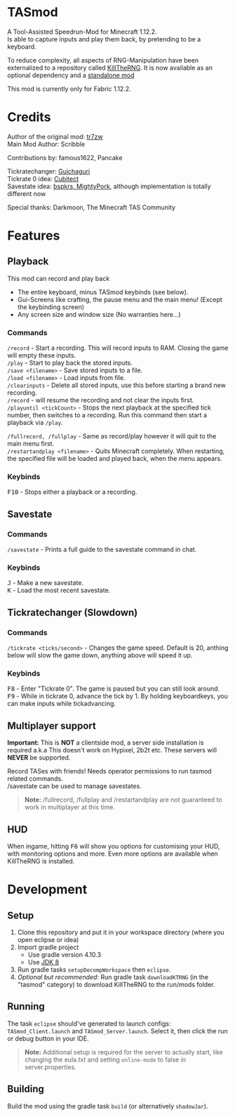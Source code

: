# TASmod  
A Tool-Assisted Speedrun-Mod for Minecraft 1.12.2.  
Is able to capture inputs and play them back, by pretending to be a keyboard.

To reduce complexity, all aspects of RNG-Manipulation have been externalized to a repository called [KillTheRNG](https://github.com/MinecraftTAS/KillTheRNG). It is now available as an optional dependency and a [standalone mod](https://maven.mgnet.work/#/main/com/minecrafttas/killtherng-full)

This mod is currently only for Fabric 1.12.2.

# Credits  
Author of the original mod: [tr7zw](https://github.com/tr7zw/MC-TASmod)  
Main Mod Author: Scribble  
  
Contributions by: famous1622, Pancake  
  
Tickratechanger: [Guichaguri](https://github.com/Guichaguri/TickrateChanger)  
Tickrate 0 idea: [Cubitect](https://github.com/Cubitect/Cubitick)  
Savestate idea: [bspkrs, MightyPork](https://github.com/bspkrs-mods/WorldStateCheckpoints), although implementation is totally different now
  
Special thanks: Darkmoon, The Minecraft TAS Community  
# Features  
## Playback
This mod can record and play back
- The entire keyboard, minus TASmod keybinds (see below).
- Gui-Screens like crafting, the pause menu and the main menu! (Except the keybinding screen)
- Any screen size and window size (No warranties here...)

### Commands
`/record` - Start a recording. This will record inputs to RAM. Closing the game will empty these inputs.  
`/play` - Start to play back the stored inputs.  
`/save <filename>` - Save stored inputs to a file.  
`/load <filename>` - Load inputs from file.  
`/clearinputs` - Delete all stored inputs, use this before starting a brand new recording.  
`/record` - will resume the recording and not clear the inputs first.  
`/playuntil <tickCount>` - Stops the next playback at the specified tick number, then switches to a recording. Run this command then start a playback via `/play`.

`/fullrecord, /fullplay` - Same as record/play however it will quit to the main menu first.  
`/restartandplay <filename>` - Quits Minecraft completely. When restarting, the specified file will be loaded and played back, when the menu appears.
### Keybinds
<kbd>F10</kbd> - Stops either a playback or a recording.  

## Savestate
### Commands
`/savestate` - Prints a full guide to the savestate command in chat.
### Keybinds
<kbd>J</kbd> - Make a new savestate.  
<kbd>K</kbd> - Load the most recent savestate.

## Tickratechanger (Slowdown)
### Commands
`/tickrate <ticks/second>` - Changes the game speed. Default is 20, anthing below will slow the game down, anything above will speed it up.
### Keybinds
<kbd>F8</kbd> - Enter "Tickrate 0". The game is paused but you can still look around.  
<kbd>F9</kbd> - While in tickrate 0, advance the tick by 1. By holding keyboardkeys, you can make inputs while tickadvancing.

## Multiplayer support
**Important:** This is **NOT** a clientside mod, a server side installation is required a.k.a This doesn't work on Hypixel, 2b2t etc. These servers will **NEVER** be supported.

Record TASes with friends! Needs operator permissions to run tasmod related commands.  
/savestate can be used to manage savestates.

> **Note:** /fullrecord, /fullplay and /restartandplay are not guaranteed to work in multiplayer at this time.

## HUD
When ingame, hitting <kbd>F6</kbd> will show you options for customising your HUD, with monitoring options and more. Even more options are available when KillTheRNG is installed. 

# Development
## Setup
1. Clone this repository and put it in your workspace directory (where you open eclipse or idea)
2. Import gradle project
	- Use gradle version 4.10.3
	- Use [JDK 8](https://adoptium.net/en/temurin/releases/?version=8)
3. Run gradle tasks `setupDecompWorkspace` then `eclipse`.
4. *Optional but recommended:* Run gradle task `downloadKTRNG` (in the "tasmod" category) to download KillTheRNG to the run/mods folder.

## Running
The task `eclipse` should've generated to launch configs: `TASmod_Client.launch` and `TASmod_Server.launch`. Select it, then click the run or debug button in your IDE.

> **Note:** Additional setup is required for the server to actually start, like changing the eula.txt and setting `online-mode` to false in server.properties.

## Building
Build the mod using the gradle task `build` (or alternatively `shadowJar`).